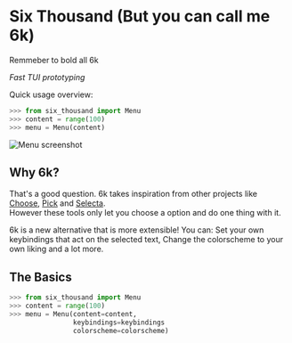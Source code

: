 Six Thousand (But you can call me 6k)
========

Remmeber to bold all 6k

*Fast TUI prototyping*

Quick usage overview:

```python
>>> from six_thousand import Menu
>>> content = range(100)
>>> menu = Menu(content)
```

![Menu screenshot](img/screenshot.png)

Why 6k?
----------

That's a good question. 6k takes inspiration from other projects like 
[Choose](https://github.com/geier/choose), 
[Pick](https://github.com/thoughtbot/pick) and
[Selecta](https://github.com/garybernhardt/selecta).  
However these tools only let you choose a option and do one thing with it.  

6k is a new alternative that is more extensible! You can:
    Set your own keybindings that act on the selected text, 
    Change the colorscheme to your own liking and a lot more.

The Basics
----------

```python
>>> from six_thousand import Menu
>>> content = range(100)
>>> menu = Menu(content=content,
                keybindings=keybindings
                colorscheme=colorscheme)
```
